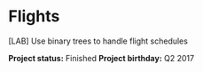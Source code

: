 # Flights
[LAB] Use binary trees to handle flight schedules

**Project status:** Finished
**Project birthday:** Q2 2017
